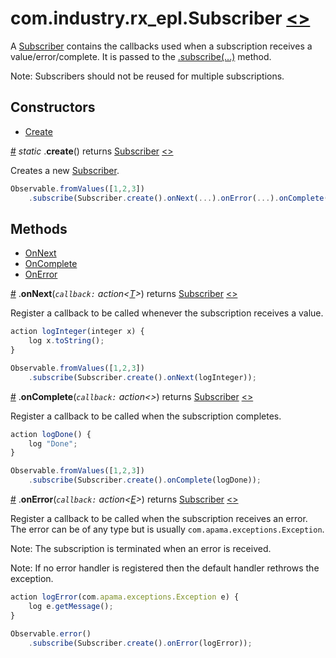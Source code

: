 # <a name="subscriber"></a>com.industry.rx_epl.Subscriber [<>](/src/rx/objects/Subscriber.mon)

A [Subscriber](#subscriber) contains the callbacks used when a subscription receives a value/error/complete. It is passed to the [.subscribe(...)](../interfaces/IObservable.md#subscribe) method.

Note: Subscribers should not be reused for multiple subscriptions.

## Constructors

* [Create](#create)

<a name="create" href="#create">#</a> *static* .**create**() returns [Subscriber](#subscriber) [<>](/src/rx/objects/Subscriber.mon  "Source")

Creates a new [Subscriber](#subscriber).

```javascript
Observable.fromValues([1,2,3])
	.subscribe(Subscriber.create().onNext(...).onError(...).onComplete(...));
```

## Methods

* [OnNext](#onnext)
* [OnComplete](#oncomplete)
* [OnError](#onerror)

<a name="onnext" href="#onnext">#</a> .**onNext**(*`callback:` action<[T](/docs/README.md#wildcard-class-notation)>*) returns [Subscriber](#subscriber) [<>](/src/rx/objects/Subscriber.mon  "Source")

Register a callback to be called whenever the subscription receives a value.

```javascript
action logInteger(integer x) {
	log x.toString();
}

Observable.fromValues([1,2,3])
	.subscribe(Subscriber.create().onNext(logInteger));
```

<a name="oncomplete" href="#oncomplete">#</a> .**onComplete**(*`callback:` action<>*) returns [Subscriber](#subscriber) [<>](/src/rx/objects/Subscriber.mon  "Source")

Register a callback to be called when the subscription completes.

```javascript
action logDone() {
	log "Done";
}

Observable.fromValues([1,2,3])
	.subscribe(Subscriber.create().onComplete(logDone));
```

<a name="onerror" href="#onerror">#</a> .**onError**(*`callback:` action<[E](/docs/README.md#wildcard-class-notation)>*) returns [Subscriber](#subscriber) [<>](/src/rx/objects/Subscriber.mon  "Source")

Register a callback to be called when the subscription receives an error. The error can be of any type but is usually `com.apama.exceptions.Exception`.

Note: The subscription is terminated when an error is received.

Note: If no error handler is registered then the default handler rethrows the exception.

```javascript
action logError(com.apama.exceptions.Exception e) {
	log e.getMessage();
}

Observable.error()
	.subscribe(Subscriber.create().onError(logError));
```

